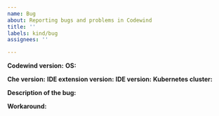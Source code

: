 ```yaml
---
name: Bug
about: Reporting bugs and problems in Codewind
title: ''
labels: kind/bug
assignees: ''

---
```


<!-- Please fill out the following form to report a bug. If some fields do not apply to your situation, feel free to skip them.-->

**Codewind version:**
**OS:**

**Che version:**
**IDE extension version:**
**IDE version:**
**Kubernetes cluster:**

**Description of the bug:**
<!-- Please describe the bug with enough detail so that it can be reproduced by others.-->

**Workaround:** 
<!-- Did you find a way to work around the bug? If so, please describe how you worked around it.-->


